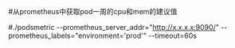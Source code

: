 #从prometheus中获取pod一周的cpu和mem的建议值

#./podsmetric --prometheus_server_addr="http://x.x.x.x:9090/" --prometheus_labels="environment='prod'" --timeout=60s 
